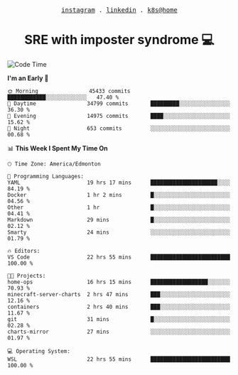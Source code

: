 <p align="center">
  <samp>
    <a href="https://www.instagram.com/lildrunkensmurf/">instagram</a> .
    <a href="https://www.linkedin.com/in/joryirving/">linkedin</a> .
    <a href="https://github.com/joryirving/home-ops">k8s@home</a>
  </samp>
</p>

<h1 align="center">
  SRE with imposter syndrome 💻
</h1>

<!--START_SECTION:waka-->
![Code Time](http://img.shields.io/badge/Code%20Time-435%20hrs%2011%20mins-blue)

**I'm an Early 🐤** 

```text
🌞 Morning                45433 commits       ████████████░░░░░░░░░░░░░   47.40 % 
🌆 Daytime                34799 commits       █████████░░░░░░░░░░░░░░░░   36.30 % 
🌃 Evening                14975 commits       ████░░░░░░░░░░░░░░░░░░░░░   15.62 % 
🌙 Night                  653 commits         ░░░░░░░░░░░░░░░░░░░░░░░░░   00.68 % 
```


📊 **This Week I Spent My Time On** 

```text
🕑︎ Time Zone: America/Edmonton

💬 Programming Languages: 
YAML                     19 hrs 17 mins      █████████████████████░░░░   84.19 % 
Docker                   1 hr 2 mins         █░░░░░░░░░░░░░░░░░░░░░░░░   04.56 % 
Other                    1 hr                █░░░░░░░░░░░░░░░░░░░░░░░░   04.41 % 
Markdown                 29 mins             █░░░░░░░░░░░░░░░░░░░░░░░░   02.12 % 
Smarty                   24 mins             ░░░░░░░░░░░░░░░░░░░░░░░░░   01.79 % 

🔥 Editors: 
VS Code                  22 hrs 55 mins      █████████████████████████   100.00 % 

🐱‍💻 Projects: 
home-ops                 16 hrs 15 mins      ██████████████████░░░░░░░   70.93 % 
minecraft-server-charts  2 hrs 47 mins       ███░░░░░░░░░░░░░░░░░░░░░░   12.16 % 
containers               2 hrs 40 mins       ███░░░░░░░░░░░░░░░░░░░░░░   11.67 % 
git                      31 mins             █░░░░░░░░░░░░░░░░░░░░░░░░   02.28 % 
charts-mirror            27 mins             ░░░░░░░░░░░░░░░░░░░░░░░░░   01.97 % 

💻 Operating System: 
WSL                      22 hrs 55 mins      █████████████████████████   100.00 % 
```


<!--END_SECTION:waka-->
